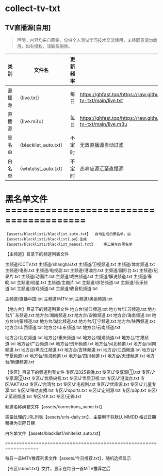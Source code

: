 # collect-tv-txt

## TV直播源[自用]
> 声明：内容均来自网络，仅供个人测试学习技术交流使用，未经同意请勿商用，如有侵权，请联系删除。

| 类别  | 文件名  | 更新频率                                       | LINK |
|-------|-------|------------------------------------------------|------------|
|直播源| （live.txt） |每日 | https://ghfast.top/https://raw.githubusercontent.com/Wind5170/collect-tv-txt/main/live.txt |
|直播源| （live.m3u） |每日 | https://ghfast.top/https://raw.githubusercontent.com/Wind5170/collect-tv-txt/main/live.m3u |
|黑名单| （blacklist_auto.txt） |  不定时 | 无效直播源自动过滤   |
|白名单| （whitelist_auto.txt） |  不定时 | 高响应源汇至直播源   |

# 黑名单文件========================================
    【assets/blacklist1/blacklist_auto.txt】  自动生成的黑名单，由【assets/blacklist1/blacklist1.py】生成
    【assets/blacklist1/blacklist_manual.txt】    手工编写的黑名单

【主频道】目录下的频道列表文件

主频道/CCTV.txt
主频道/shanghai.txt
主频道/卫视频道.txt
主频道/体育频道.txt
主频道/电影.txt
主频道/电视剧.txt
主频道/港澳台.txt
主频道/国际台.txt
主频道/纪录片.txt
主频道/动画片.txt
主频道/戏曲频道.txt
主频道/解说频道.txt
主频道/春晚.txt
主频道/明星.txt
主频道/主题片.txt
主频道/综艺频道.txt
主频道/音乐频道.txt
主频道/游戏频道.txt
主频道/收音机频道.txt

主频道/直播中国.txt
主频道/MTV.txt
主频道/奥运频道.txt

【地方台】目录下的频道列表文件
地方台/浙江频道.txt
地方台/江苏频道.txt
地方台/广东频道.txt
地方台/湖南频道.txt
地方台/安徽频道.txt
地方台/海南频道.txt
地方台/内蒙频道.txt
地方台/湖北频道.txt
地方台/辽宁频道.txt
地方台/陕西频道.txt
地方台/山西频道.txt
地方台/山东频道.txt
地方台/云南频道.txt

地方台/北京频道.txt
地方台/重庆频道.txt
地方台/福建频道.txt
地方台/甘肃频道.txt
地方台/广西频道.txt
地方台/贵州频道.txt
地方台/河北频道.txt
地方台/河南频道.txt
地方台/黑龙江频道.txt
地方台/吉林频道.txt
地方台/江西频道.txt
地方台/宁夏频道.txt
地方台/青海频道.txt
地方台/四川频道.txt
地方台/天津频道.txt
地方台/新疆频道.txt

【专区】目录下的频道列表文件
专区/2025春晚.txt
专区/♪专享源①.txt
专区/♪专享源②.txt
专区/♪优质央视.txt
专区/♪优质卫视.txt
专区/♪港澳台.txt
专区/AKTV.txt
专区/♪台湾台.txt
专区/♪电视剧.txt
专区/♪优质源.txt
专区/♪儿童专享.txt
专区/♪咪咕直播.txt
专区/♪sports.txt
专区/♪定制源.txt
专区/p3p.txt
专区/♪英语频道.txt
专区/4K.txt
专区/无锡.txt



频道名称纠错文件【assets/corrections_name.txt】

需要处理的URL列表【assets/urls-daily.txt】，主要用于将默认 MMDD 格式日期替换为实际日期

白名单文件【assets/blacklist1/whitelist_auto.txt】

==================================================================

每日一首MTV推荐列表文件【assets/今日推荐.txt】，随机选择显示

 【专区/about.txt】文件，显示在每日一首MTV推荐之后



